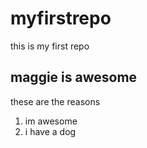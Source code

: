# myfirstrepo
this is my first repo
## maggie is awesome

these are the reasons 
1. im awesome
2. i have a dog
